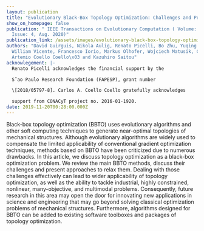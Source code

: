 ```yaml
---
layout: publication
title: "Evolutionary Black-Box Topology Optimization: Challenges and Promises"
show_on_homepage: false
publication: " IEEE Transactions on Evolutionary Computation ( Volume: 24,
  Issue: 4, Aug. 2020)"
publication_link: /assets/images/evolutionary-black-box-topology-optimization_-challenges-and-promises.pdf
authors: "David Guirguis, Nikola Aulig, Renato Picelli, Bo Zhu, Yuqing Zhou,
  William Vicente, Francesco Iorio, Markus Olhofer, Wojciech Matusik, Carlos
  Artemio Coello Coello\x03 and Kazuhiro Saitou"
acknowlegement: |-
  Renato Picelli acknowledges the financial support by the

  S˜ao Paulo Research Foundation (FAPESP), grant number

  \[2018/05797-8]. Carlos A. Coello Coello gratefully acknowledges

  support from CONACyT project no. 2016-01-1920.
date: 2019-11-20T00:28:00.000Z
---
```

Black-box topology optimization (BBTO) uses evolutionary algorithms and other soft computing techniques to generate near-optimal topologies of mechanical structures. Although evolutionary algorithms are widely used to compensate the limited applicability of conventional gradient optimization techniques, methods based on BBTO have been criticized due to numerous drawbacks. In this article, we discuss topology optimization as a black-box optimization problem. We review the main BBTO methods, discuss their challenges and present approaches to relax them. Dealing with those challenges effectively can lead to wider applicability of topology optimization, as well as the ability to tackle industrial, highly constrained, nonlinear, many-objective, and multimodal problems. Consequently, future research in this area may open the door for innovating new applications in science and engineering that may go beyond solving classical optimization problems of mechanical structures. Furthermore, algorithms designed for BBTO can be added to existing software toolboxes and packages of topology optimization.
